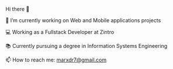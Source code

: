 Hi there 👋

🔭 I’m currently working on Web and Mobile applications projects

💻 Working as a Fullstack Developer at Zintro

📚 Currently pursuing a degree in Information Systems Engineering

📫 How to reach me: marxdr7@gmail.com
